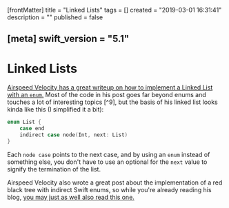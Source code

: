 [frontMatter]
title = "Linked Lists"
tags = []
created = "2019-03-01 16:31:41"
description = ""
published = false

[meta]
swift_version = "5.1"
---

# Linked Lists

[Airspeed Velocity has a great writeup on how to implement a Linked List
with an `enum`.](http://airspeedvelocity.net/tag/swift/) Most of the
code in his post goes far beyond enums and touches a lot of interesting
topics [^9], but the basis of his linked list looks kinda like this (I
simplified it a bit):

``` Swift
enum List {
    case end
    indirect case node(Int, next: List)
}
```

Each `node case` points to the next case, and by using an `enum` instead
of something else, you don\'t have to use an optional for the `next`
value to signify the termination of the list.

Airspeed Velocity also wrote a great post about the implementation of a
red black tree with indirect Swift enums, so while you\'re already
reading his blog, [you may just as well also read this
one.](http://airspeedvelocity.net/2015/07/22/a-persistent-tree-using-indirect-enums-in-swift/)
